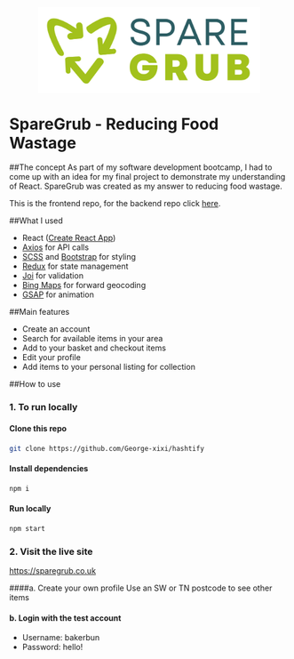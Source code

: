 <img alt="SpareGrub Logo" src="./public/logo_light_bg.png" width="400px" style="display:block;margin:0 auto;"/>

# SpareGrub - Reducing Food Wastage

##The concept
As part of my software development bootcamp, I had to come up with an idea for my final project to demonstrate my understanding of React. SpareGrub was created as my answer to reducing food wastage.

This is the frontend repo, for the backend repo click [here](https://github.com/lexybeney/sparegrub-backend).

##What I used

- React ([Create React App](https://github.com/facebook/create-react-app))
- [Axios](https://github.com/axios/axios) for API calls
- [SCSS](https://sass-lang.com/) and [Bootstrap](https://github.com/twbs/bootstrap) for styling
- [Redux](https://redux.js.org/) for state management
- [Joi](https://github.com/hapijs/joi) for validation
- [Bing Maps](https://learn.microsoft.com/en-us/bingmaps/rest-services/locations/find-a-location-by-address) for forward geocoding
- [GSAP](https://github.com/greensock/GSAP) for animation

##Main features

- Create an account
- Search for available items in your area
- Add to your basket and checkout items
- Edit your profile
- Add items to your personal listing for collection

##How to use

### 1. To run locally

#### Clone this repo

```bash
git clone https://github.com/George-xixi/hashtify
```

#### Install dependencies

```bash
npm i
```

#### Run locally

```bash
npm start
```

### 2. Visit the live site

https://sparegrub.co.uk

####a. Create your own profile
Use an SW or TN postcode to see other items

#### b. Login with the test account

- Username: bakerbun
- Password: hello!

